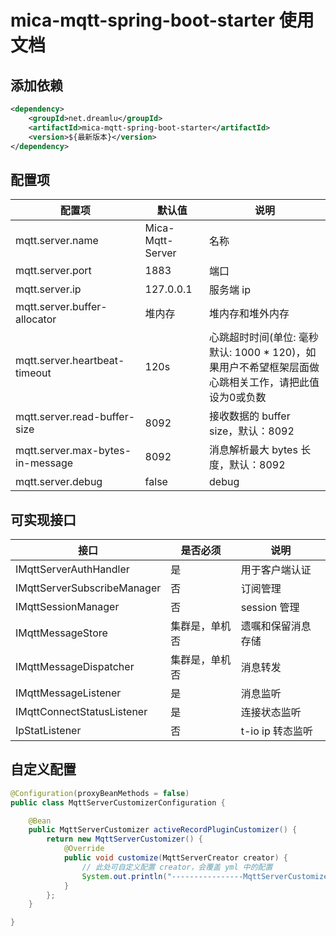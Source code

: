 # mica-mqtt-spring-boot-starter 使用文档

## 添加依赖
```xml
<dependency>
    <groupId>net.dreamlu</groupId>
    <artifactId>mica-mqtt-spring-boot-starter</artifactId>
    <version>${最新版本}</version>
</dependency>
```

## 配置项
| 配置项 | 默认值 | 说明 |
| ----- | ------ | ------ |
| mqtt.server.name | Mica-Mqtt-Server | 名称 |
| mqtt.server.port | 1883 | 端口 |
| mqtt.server.ip | 127.0.0.1 | 服务端 ip |
| mqtt.server.buffer-allocator | 堆内存 | 堆内存和堆外内存 |
| mqtt.server.heartbeat-timeout | 120s | 心跳超时时间(单位: 毫秒 默认: 1000 * 120)，如果用户不希望框架层面做心跳相关工作，请把此值设为0或负数 |
| mqtt.server.read-buffer-size | 8092 | 接收数据的 buffer size，默认：8092 |
| mqtt.server.max-bytes-in-message | 8092 | 消息解析最大 bytes 长度，默认：8092 |
| mqtt.server.debug | false | debug |

## 可实现接口

| 接口                        | 是否必须       | 说明               |
| --------------------------- | -------------- | ------------------ |
| IMqttServerAuthHandler      | 是             | 用于客户端认证     |
| IMqttServerSubscribeManager | 否             | 订阅管理           |
| IMqttSessionManager         | 否             | session 管理       |
| IMqttMessageStore           | 集群是，单机否 | 遗嘱和保留消息存储 |
| IMqttMessageDispatcher      | 集群是，单机否 | 消息转发           |
| IMqttMessageListener        | 是             | 消息监听           |
| IMqttConnectStatusListener  | 是             | 连接状态监听       |
| IpStatListener              | 否             | t-io ip 转态监听   |

## 自定义配置
```java
@Configuration(proxyBeanMethods = false)
public class MqttServerCustomizerConfiguration {

	@Bean
	public MqttServerCustomizer activeRecordPluginCustomizer() {
		return new MqttServerCustomizer() {
			@Override
			public void customize(MqttServerCreator creator) {
				// 此处可自定义配置 creator，会覆盖 yml 中的配置
				System.out.println("----------------MqttServerCustomizer-----------------");
			}
		};
	}

}
```